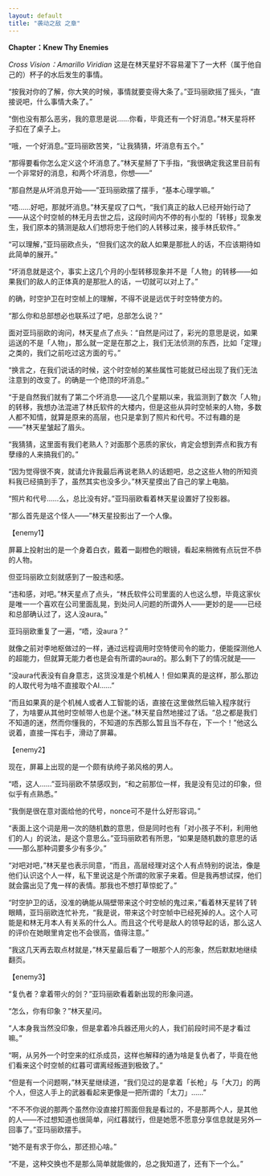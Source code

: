 ```yaml
---
layout: default
title: "袭动之敌 之章"
---
```


**Chapter：Knew Thy Enemies**

*Cross Vision：Amarillo Viridian*
这是在林天星好不容易灌下了一大杯（属于他自己的）杯子的水后发生的事情。

“按我对你的了解，你大笑的时候，事情就要变得大条了。”亚玛丽欧摇了摇头，“直接说吧，什么事情大条了。”

“倒也没有那么恶劣，我的意思是说……你看，毕竟还有一个好消息。”林天星将杯子扣在了桌子上。

“哦，一个好消息。”亚玛丽欧苦笑，“让我猜猜，坏消息有五个。”

“那得要看你怎么定义这个坏消息了。”林天星掰了下手指，“我很确定我这里目前有一个非常好的消息，和两个坏消息，你想——”

“那自然是从坏消息开始——”亚玛丽欧摆了摆手，“基本心理学嘛。”

“唔……好吧，那就坏消息。”林天星叹了口气，“我们真正的敌人已经开始行动了——从这个时空帧的林无月去世之后，这段时间内不停的有小型的「转移」现象发生，我们原本的猜测是敌人们想将忠于他们的人转移过来，接手林氏软件。”

“可以理解，”亚玛丽欧点头，“但我们这次的敌人如果是那批人的话，不应该期待如此简单的展开。”

“坏消息就是这个，事实上这几个月的小型转移现象并不是「人物」的转移——如果我们的敌人的正体真的是那批人的话，一切就可以对上了。”

的确，时空护卫在时空帧上的理解，不得不说是远优于时空特使方的。

“那么你和总部想必也联系过了吧，总部怎么说？”

面对亚玛丽欧的询问，林天星点了点头：“自然是问过了，彩光的意思是说，如果运送的不是「人物」，那么就一定是在那之上，我们无法侦测的东西，比如「定理」之类的，我们之前吃过这方面的亏。”

“换言之，在我们说话的时候，这个时空帧的某些属性可能就已经出现了我们无法注意到的改变了。的确是一个绝顶的坏消息。”

“于是自然我们就有了第二个坏消息——这几个星期以来，我监测到了数次「人物」的转移，我想办法混进了林氏软件的大楼内，但是这些从异时空帧来的人物，多数人都不知情，就算是原来的高层，也只是拿到了照片和代号。不过有趣的是——”林天星皱起了眉头。

“我猜猜，这里面有我们老熟人？对面那个恶质的家伙，肯定会想到弄点和我方有孽缘的人来搞我们的。”

“因为觉得很不爽，就请允许我最后再说老熟人的话题吧，总之这些人物的所知资料我已经搞到手了，虽然其实也没多少。”林天星摸出了自己的掌上电脑。

“照片和代号……么，总比没有好。”亚玛丽欧看着林天星设置好了投影器。

“那么首先是这个怪人——”林天星投影出了一个人像。

【enemy1】

屏幕上投射出的是一个身着白衣，戴着一副橙色的眼镜，看起来稍微有点玩世不恭的人物。

但亚玛丽欧立刻就感到了一股违和感。

“违和感，对吧。”林天星点了点头，“林氏软件公司里面的人也这么想，毕竟这家伙是唯一一个喜欢在公司里面乱晃，到处问人问题的所谓外人——更妙的是——已经和总部确认过了，这人没aura。”

亚玛丽欧重复了一遍，“唔，没aura？”

就像之前对李地枢做过的一样，通过远程调用时空特使司令的能力，便能探测他人的超能力，但就算无能力者也是会有所谓的aura的。那么剩下了的情况就是——

“没aura代表没有自身意志，这货没准是个机械人！但如果真的是这样，那么那边的人取代号为啥不直接取个AI……”

“而且如果真的是个机械人或者人工智能的话，直接在这里做然后输入程序就行了，为啥要从其他时空帧带人也是个迷。”林天星自然地接过了话。“总之都是我们不知道的迷，然而你懂我的，不知道的东西那么暂且当不存在，下一个！”他这么说着，直接一挥右手，滑动了屏幕。

【enemy2】

现在，屏幕上出现的是一个颇有纨绔子弟风格的男人。

“唔，这人……”亚玛丽欧不禁感叹到，“和之前那位一样，我是没有见过的印象，但似乎有点熟悉。”

“我倒是很在意对面给他的代号，nonce可不是什么好形容词。”

“表面上这个词是用一次的随机数的意思，但是同时也有「对小孩子不利，利用他们的人」的说法，是这个意思么。”亚玛丽欧若有所思，“如果是随机数的意思的话——那么那种词要多少有多少。”

“对吧对吧，”林天星也表示同意，“而且，高层经理对这个人有点特别的说法，像是他们认识这个人一样，私下里说这是个所谓的败家子来着。但是我再想试探，他们就会露出见了鬼一样的表情。那我也不想打草惊蛇了。”

“时空护卫的话，没准的确能从隔壁带来这个时空帧的鬼过来，”看着林天星转了转眼睛，亚玛丽欧连忙补充，“我是说，带来这个时空帧中已经死掉的人。这个人可能是和林无月本人有关系的什么人。而且这个代号是敌人的领导起的话，那么这人的评价在她眼里肯定也不会很高，值得注意。”

“我这几天再去取点材就是，”林天星最后看了一眼那个人的形象，然后默默地继续翻页。

【enemy3】

“复仇者？拿着带火的剑？”亚玛丽欧看着新出现的形象问道。

“怎么，你有印象？”林天星问。

“人本身我当然没印象，但是拿着冷兵器还用火的人，我们前段时间不是才看过嘛。”

“啊，从另外一个时空来的红杀成员，这样也解释的通为啥是复仇者了，毕竟在他们看来这个时空帧的红暮可谓离经叛道到极致了。”

“但是有一个问题啊，”林天星继续道，“我们见过的是拿着「长枪」与「大刀」的两个人，但这人手上的武器看起来更像是一把所谓的「太刀」……”

“不不不你说的那两个虽然你没直接打照面但我是看过的，不是那两个人，是其他的人——不过想知道也很简单，问红暮就行，但是她愿不愿意分享信息就是另外一回事了。”亚玛丽欧摆手。

“她不是有求于你么，那还担心啥。”

“不是，这种交换也不是那么简单就能做的，总之我知道了，还有下一个么。”